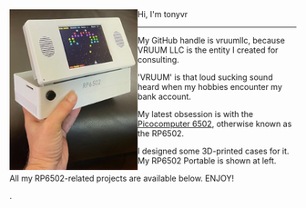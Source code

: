 <img src="rp6502.png" align="left" width="225px"/>
Hi, I'm tonyvr

-----------

My GitHub handle is vruumllc, because VRUUM LLC is the entity I created for consulting.

'VRUUM' is that loud sucking sound heard when my hobbies encounter my bank account.

My latest obsession is with the [Picocomputer 6502](https://picocomputer.github.io/), otherwise known as the RP6502.

I designed some 3D-printed cases for it. My RP6502 Portable is shown at left.

All my RP6502-related projects are available below. ENJOY!
<br clear="left"/>

.
